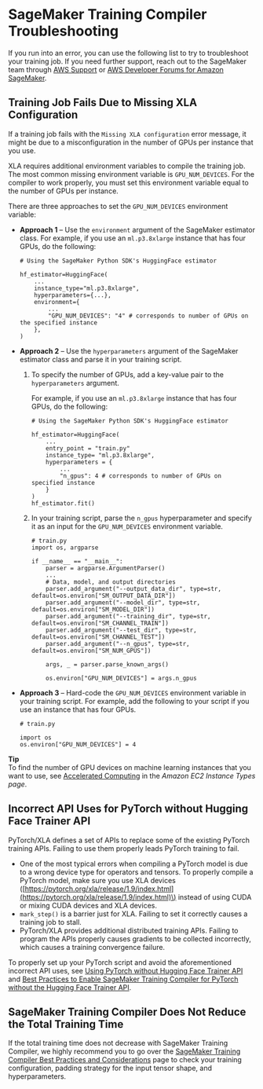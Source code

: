 # SageMaker Training Compiler Troubleshooting<a name="training-compiler-troubleshooting"></a>

If you run into an error, you can use the following list to try to troubleshoot your training job\. If you need further support, reach out to the SageMaker team through [AWS Support](https://console.aws.amazon.com/support/) or [AWS Developer Forums for Amazon SageMaker](https://forums.aws.amazon.com/forum.jspa?forumID=285)\.

## Training Job Fails Due to Missing XLA Configuration<a name="training-compiler-troubleshooting-missing-xla-config"></a>

If a training job fails with the `Missing XLA configuration` error message, it might be due to a misconfiguration in the number of GPUs per instance that you use\.

XLA requires additional environment variables to compile the training job\. The most common missing environment variable is `GPU_NUM_DEVICES`\. For the compiler to work properly, you must set this environment variable equal to the number of GPUs per instance\.

There are three approaches to set the `GPU_NUM_DEVICES` environment variable:
+ **Approach 1** – Use the `environment` argument of the SageMaker estimator class\. For example, if you use an `ml.p3.8xlarge` instance that has four GPUs, do the following:

  ```
  # Using the SageMaker Python SDK's HuggingFace estimator
  
  hf_estimator=HuggingFace(
      ...
      instance_type="ml.p3.8xlarge",
      hyperparameters={...},
      environment={
          ...
          "GPU_NUM_DEVICES": "4" # corresponds to number of GPUs on the specified instance
      },
  )
  ```
+ **Approach 2** – Use the `hyperparameters` argument of the SageMaker estimator class and parse it in your training script\.

  1. To specify the number of GPUs, add a key\-value pair to the `hyperparameters` argument\.

     For example, if you use an `ml.p3.8xlarge` instance that has four GPUs, do the following:

     ```
     # Using the SageMaker Python SDK's HuggingFace estimator
     
     hf_estimator=HuggingFace(
         ...
         entry_point = "train.py"
         instance_type= "ml.p3.8xlarge",
         hyperparameters = {
             ...
             "n_gpus": 4 # corresponds to number of GPUs on specified instance
         }
     )
     hf_estimator.fit()
     ```

  1. In your training script, parse the `n_gpus` hyperparameter and specify it as an input for the `GPU_NUM_DEVICES` environment variable\.

     ```
     # train.py
     import os, argparse
     
     if __name__ == "__main__":
         parser = argparse.ArgumentParser()
         ...
         # Data, model, and output directories
         parser.add_argument("--output_data_dir", type=str, default=os.environ["SM_OUTPUT_DATA_DIR"])
         parser.add_argument("--model_dir", type=str, default=os.environ["SM_MODEL_DIR"])
         parser.add_argument("--training_dir", type=str, default=os.environ["SM_CHANNEL_TRAIN"])
         parser.add_argument("--test_dir", type=str, default=os.environ["SM_CHANNEL_TEST"])
         parser.add_argument("--n_gpus", type=str, default=os.environ["SM_NUM_GPUS"])
     
         args, _ = parser.parse_known_args()
     
         os.environ["GPU_NUM_DEVICES"] = args.n_gpus
     ```
+ **Approach 3** – Hard\-code the `GPU_NUM_DEVICES` environment variable in your training script\. For example, add the following to your script if you use an instance that has four GPUs\.

  ```
  # train.py
  
  import os
  os.environ["GPU_NUM_DEVICES"] = 4
  ```

**Tip**  
To find the number of GPU devices on machine learning instances that you want to use, see [Accelerated Computing](https://aws.amazon.com/ec2/instance-types/#Accelerated_Computing) in the *Amazon EC2 Instance Types page*\. 

## Incorrect API Uses for PyTorch without Hugging Face Trainer API<a name="training-compiler-troubleshooting-incorrect-api-use"></a>

PyTorch/XLA defines a set of APIs to replace some of the existing PyTorch training APIs\. Failing to use them properly leads PyTorch training to fail\.
+ One of the most typical errors when compiling a PyTorch model is due to a wrong device type for operators and tensors\. To properly compile a PyTorch model, make sure you use XLA devices \([https://pytorch.org/xla/release/1.9/index.html](https://pytorch.org/xla/release/1.9/index.html)\) instead of using CUDA or mixing CUDA devices and XLA devices\.
+ `mark_step()` is a barrier just for XLA\. Failing to set it correctly causes a training job to stall\. 
+ PyTorch/XLA provides additional distributed training APIs\. Failing to program the APIs properly causes gradients to be collected incorrectly, which causes a training convergence failure\.

To properly set up your PyTorch script and avoid the aforementioned incorrect API uses, see [Using PyTorch without Hugging Face Trainer API](training-compiler-pytorch-models.md#training-compiler-pytorch-models-non-trainer) and [Best Practices to Enable SageMaker Training Compiler for PyTorch without the Hugging Face Trainer API](training-compiler-pytorch-models.md#training-compiler-pytorch-models-best-practices)\.

## SageMaker Training Compiler Does Not Reduce the Total Training Time<a name="training-compiler-troubleshooting-no-improved-training-time"></a>

If the total training time does not decrease with SageMaker Training Compiler, we highly recommend you to go over the [SageMaker Training Compiler Best Practices and Considerations](training-compiler-tips-pitfalls.md) page to check your training configuration, padding strategy for the input tensor shape, and hyperparameters\. 